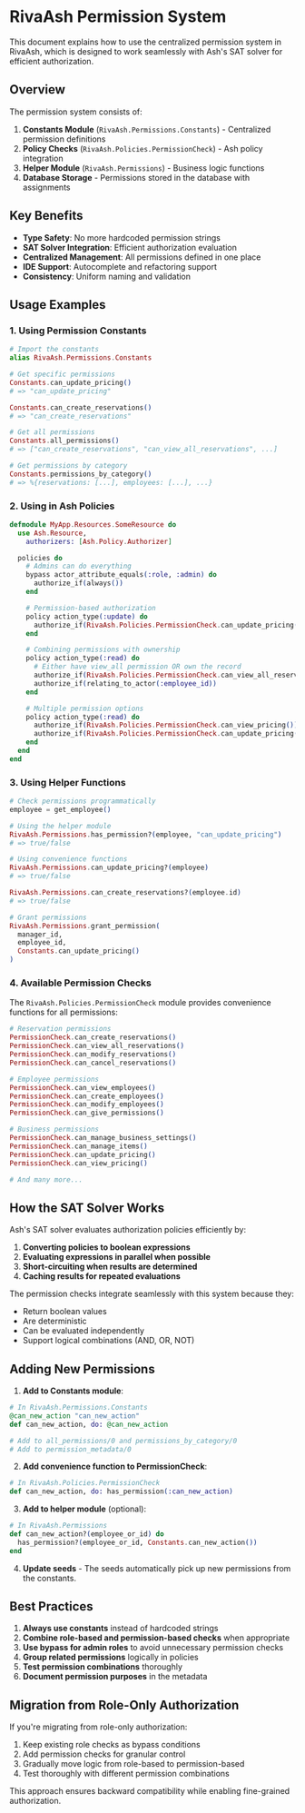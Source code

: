 # RivaAsh Permission System

This document explains how to use the centralized permission system in RivaAsh, which is designed to work seamlessly with Ash's SAT solver for efficient authorization.

## Overview

The permission system consists of:

1. **Constants Module** (`RivaAsh.Permissions.Constants`) - Centralized permission definitions
2. **Policy Checks** (`RivaAsh.Policies.PermissionCheck`) - Ash policy integration
3. **Helper Module** (`RivaAsh.Permissions`) - Business logic functions
4. **Database Storage** - Permissions stored in the database with assignments

## Key Benefits

- **Type Safety**: No more hardcoded permission strings
- **SAT Solver Integration**: Efficient authorization evaluation
- **Centralized Management**: All permissions defined in one place
- **IDE Support**: Autocomplete and refactoring support
- **Consistency**: Uniform naming and validation

## Usage Examples

### 1. Using Permission Constants

```elixir
# Import the constants
alias RivaAsh.Permissions.Constants

# Get specific permissions
Constants.can_update_pricing()
# => "can_update_pricing"

Constants.can_create_reservations()
# => "can_create_reservations"

# Get all permissions
Constants.all_permissions()
# => ["can_create_reservations", "can_view_all_reservations", ...]

# Get permissions by category
Constants.permissions_by_category()
# => %{reservations: [...], employees: [...], ...}
```

### 2. Using in Ash Policies

```elixir
defmodule MyApp.Resources.SomeResource do
  use Ash.Resource,
    authorizers: [Ash.Policy.Authorizer]

  policies do
    # Admins can do everything
    bypass actor_attribute_equals(:role, :admin) do
      authorize_if(always())
    end

    # Permission-based authorization
    policy action_type(:update) do
      authorize_if(RivaAsh.Policies.PermissionCheck.can_update_pricing())
    end

    # Combining permissions with ownership
    policy action_type(:read) do
      # Either have view_all permission OR own the record
      authorize_if(RivaAsh.Policies.PermissionCheck.can_view_all_reservations())
      authorize_if(relating_to_actor(:employee_id))
    end

    # Multiple permission options
    policy action_type(:read) do
      authorize_if(RivaAsh.Policies.PermissionCheck.can_view_pricing())
      authorize_if(RivaAsh.Policies.PermissionCheck.can_update_pricing())
    end
  end
end
```

### 3. Using Helper Functions

```elixir
# Check permissions programmatically
employee = get_employee()

# Using the helper module
RivaAsh.Permissions.has_permission?(employee, "can_update_pricing")
# => true/false

# Using convenience functions
RivaAsh.Permissions.can_update_pricing?(employee)
# => true/false

RivaAsh.Permissions.can_create_reservations?(employee.id)
# => true/false

# Grant permissions
RivaAsh.Permissions.grant_permission(
  manager_id, 
  employee_id, 
  Constants.can_update_pricing()
)
```

### 4. Available Permission Checks

The `RivaAsh.Policies.PermissionCheck` module provides convenience functions for all permissions:

```elixir
# Reservation permissions
PermissionCheck.can_create_reservations()
PermissionCheck.can_view_all_reservations()
PermissionCheck.can_modify_reservations()
PermissionCheck.can_cancel_reservations()

# Employee permissions
PermissionCheck.can_view_employees()
PermissionCheck.can_create_employees()
PermissionCheck.can_modify_employees()
PermissionCheck.can_give_permissions()

# Business permissions
PermissionCheck.can_manage_business_settings()
PermissionCheck.can_manage_items()
PermissionCheck.can_update_pricing()
PermissionCheck.can_view_pricing()

# And many more...
```

## How the SAT Solver Works

Ash's SAT solver evaluates authorization policies efficiently by:

1. **Converting policies to boolean expressions**
2. **Evaluating expressions in parallel when possible**
3. **Short-circuiting when results are determined**
4. **Caching results for repeated evaluations**

The permission checks integrate seamlessly with this system because they:
- Return boolean values
- Are deterministic
- Can be evaluated independently
- Support logical combinations (AND, OR, NOT)

## Adding New Permissions

1. **Add to Constants module**:
```elixir
# In RivaAsh.Permissions.Constants
@can_new_action "can_new_action"
def can_new_action, do: @can_new_action

# Add to all_permissions/0 and permissions_by_category/0
# Add to permission_metadata/0
```

2. **Add convenience function to PermissionCheck**:
```elixir
# In RivaAsh.Policies.PermissionCheck
def can_new_action, do: has_permission(:can_new_action)
```

3. **Add to helper module** (optional):
```elixir
# In RivaAsh.Permissions
def can_new_action?(employee_or_id) do
  has_permission?(employee_or_id, Constants.can_new_action())
end
```

4. **Update seeds** - The seeds automatically pick up new permissions from the constants.

## Best Practices

1. **Always use constants** instead of hardcoded strings
2. **Combine role-based and permission-based checks** when appropriate
3. **Use bypass for admin roles** to avoid unnecessary permission checks
4. **Group related permissions** logically in policies
5. **Test permission combinations** thoroughly
6. **Document permission purposes** in the metadata

## Migration from Role-Only Authorization

If you're migrating from role-only authorization:

1. Keep existing role checks as bypass conditions
2. Add permission checks for granular control
3. Gradually move logic from role-based to permission-based
4. Test thoroughly with different permission combinations

This approach ensures backward compatibility while enabling fine-grained authorization.
